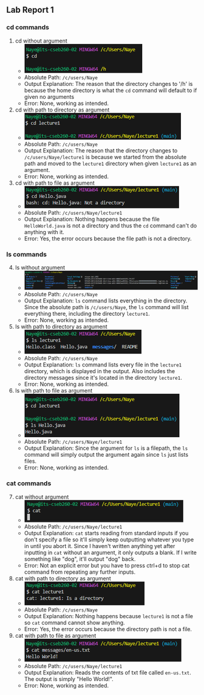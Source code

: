 ## Lab Report 1
### cd commands
1. cd without argument
	* ![Image](Ex1.PNG)
	* Absolute Path: `/c/users/Naye`
	* Output Explanation: The reason that the directory changes to '/h' is because the home directory is what the `cd` command will default to if given no arguments  
	* Error: None, working as intended. 
2. cd with path to directory as argument
	* ![Image](Ex2.PNG)
	* Absolute Path: `/c/users/Naye`
	* Output Explanation: The reason that the directory changes to `/c/users/Naye/lecture1` is because we started from the absolute path and moved to the `lecture1` directory when given `lecture1` as an argument.
	* Error: None, working as intended. 
3. cd with path to file as argument
	* ![Image](Ex3.PNG)
	* Absolute Path: `/c/users/Naye/lecture1`
	* Output Explanation: Nothing happens because the file `HelloWorld.java` is not a directory and thus the `cd` command can't do anything with it. 
	* Error: Yes, the error occurs because the file path is not a directory.

### ls commands
4. ls without argument 
	* ![Image](Ex4.PNG)
	* Absolute Path: `/c/users/Naye`
	* Output Explanation: `ls` command lists everything in the directory. Since the absolute path is `/c/users/Naye`, the `ls` command will list everything there, including the directory `lecture1`.
	* Error: None, working as intended.
5. ls with path to directory as argument
	* ![Image](Ex6.PNG)
	* Absolute Path: `/c/users/Naye`
	* Output Explanation: `ls` command lists every file in the `lecture1` directory, which is displayed in the output. Also includes the directory messages since it's located in the directory `lecture1`. 
	* Error: None, working as intended. 
6. ls with path to file as argument
	* ![Image](Ex5.PNG)
	* Absolute Path: `/c/users/Naye/lecture1`
	* Output Explanation: Since the argument for `ls` is a filepath, the `ls` command will simply output the argument again since `ls` just lists files. 
	* Error: None, working as intended.

### cat commands
7. cat without argument 
	* ![Image](Ex7.PNG)
	* Absolute Path: `/c/users/Naye/lecture1`
	* Output Explanation: `cat` starts reading from standard inputs if you don't specify a file so it'll simply keep outputting whatever you type in until you abort it. Since I haven't written anything yet after inputting in `cat` without an argument, it only outputs a blank. If I write something like "dog", it'll output "dog" back. 
	* Error: Not an explicit error but you have to press ctrl+d to stop cat command from repeating any further inputs. 
8. cat with path to directory as argument
	* ![Image](Ex8.PNG)
	* Absolute Path: `/c/users/Naye`
	* Output Explanation: Nothing happens because `lecture1` is not a file so `cat` command cannot show anything. 
	* Error: Yes, the error occurs because the directory path is not a file.
9. cat with path to file as argument 
	* ![Image](Ex9.PNG)
	* Absolute Path: `/c/users/Naye/lecture1`
	* Output Explanation: Reads the contents of txt file called `en-us.txt`. The output is simply "Hello World!". 
	* Error: None, working as intended.

